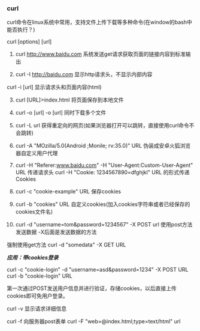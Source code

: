 ### curl

curl命令在linux系统中常用，支持文件上传下载等多种命令(在window的bash中能否执行？)

curl [options] [url]

1. curl http://www.baidu.com 系统发送get请求获取页面的链接内容到标准输出

2. curl -I http://baidu.com 显示http请求头，不显示内部内容

curl -i [url] 显示请求头和页面内容(html)

3. curl [URL]>index.html 将页面保存到本地文件

4. curl -o [url] -o [url] 同时下载多个文件

5. curl -L url 获得重定向的网页(如果浏览器打开可以跳转，直接使用curl命令不会跳转)

6. curl -A "MOzilla/5.0(Android ;Monile; rv:35.0)" URL  伪装成安卓火狐浏览器自定义用户代理

7. curl -H "Referer:www.baidu.com" -H "User-Agent:Custom-User-Agent" URL 传递请求头
curl -H "Cookie: 1234567890=dfghjkl" URL 的形式传递Cookies

8. curl -c "cookie-example" URL 保存cookies

9. curl -b "cookies" URL 自定义cookies(加入cookies字符串或者已经保存的cookies文件名)

10. curl -d "username=tom&password=1234567" -X POST url
使用post方法发送数据 -X后面是发送数据的方法

强制使用get方法 curl -d "somedata" -X GET URL

*****应用：带cookies登录*****

curl -c "cookie-login" -d "username=asd&password=1234" -X POST URL
curl -b "cookie-login" URL

第一次通过POST发送用户信息并进行验证，存储cookies，以后直接上传cookies即可免用户登录。

curl -v 显示请求详细信息

curl -f 向服务器post表单 curl -F "web=@index.html;type=text/html" url

